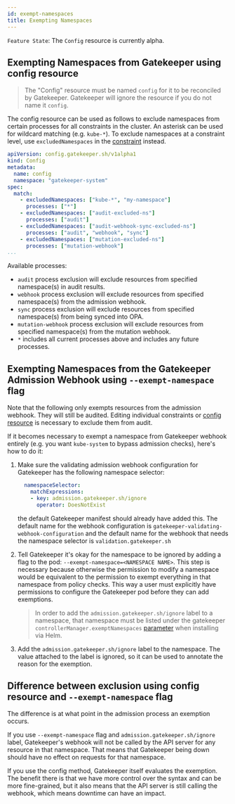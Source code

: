 ```yaml
---
id: exempt-namespaces
title: Exempting Namespaces
---
```


`Feature State`: The `Config` resource is currently alpha.

## Exempting Namespaces from Gatekeeper using config resource

> The "Config" resource must be named `config` for it to be reconciled by Gatekeeper. Gatekeeper will ignore the resource if you do not name it `config`.

The config resource can be used as follows to exclude namespaces from certain processes for all constraints in the cluster. An asterisk can be used for wildcard matching (e.g. `kube-*`). To exclude namespaces at a constraint level, use `excludedNamespaces` in the [constraint](howto.md#constraints) instead.

```yaml
apiVersion: config.gatekeeper.sh/v1alpha1
kind: Config
metadata:
  name: config
  namespace: "gatekeeper-system"
spec:
  match:
    - excludedNamespaces: ["kube-*", "my-namespace"]
      processes: ["*"]
    - excludedNamespaces: ["audit-excluded-ns"]
      processes: ["audit"]
    - excludedNamespaces: ["audit-webhook-sync-excluded-ns"]
      processes: ["audit", "webhook", "sync"]
    - excludedNamespaces: ["mutation-excluded-ns"]
      processes: ["mutation-webhook"]
...
```

Available processes:
- `audit` process exclusion will exclude resources from specified namespace(s) in audit results.
- `webhook` process exclusion will exclude resources from specified namespace(s) from the admission webhook.
- `sync` process exclusion will exclude resources from specified namespace(s) from being synced into OPA.
- `mutation-webhook` process exclusion will exclude resources from specified namespace(s) from the mutation webhook.
- `*` includes all current processes above and includes any future processes.

## Exempting Namespaces from the Gatekeeper Admission Webhook using `--exempt-namespace` flag

Note that the following only exempts resources from the admission webhook. They will still be audited. Editing individual constraints or [config resource](#exempting-namespaces-from-gatekeeper-using-config-resource) is
necessary to exclude them from audit.

If it becomes necessary to exempt a namespace from Gatekeeper webhook entirely (e.g. you want `kube-system` to bypass admission checks), here's how to do it:

   1. Make sure the validating admission webhook configuration for Gatekeeper has the following namespace selector:

        ```yaml
          namespaceSelector:
            matchExpressions:
            - key: admission.gatekeeper.sh/ignore
              operator: DoesNotExist
        ```
      the default Gatekeeper manifest should already have added this. The default name for the
      webhook configuration is `gatekeeper-validating-webhook-configuration` and the default
      name for the webhook that needs the namespace selector is `validation.gatekeeper.sh`

   2. Tell Gatekeeper it's okay for the namespace to be ignored by adding a flag to the pod:
      `--exempt-namespace=<NAMESPACE NAME>`. This step is necessary because otherwise the
      permission to modify a namespace would be equivalent to the permission to exempt everything
      in that namespace from policy checks. This way a user must explicitly have permissions
      to configure the Gatekeeper pod before they can add exemptions.

      > In order to add the `admission.gatekeeper.sh/ignore` label to a namespace, that namespace must be listed under the gatekeeper `controllerManager.exemptNamespaces` [parameter](https://github.com/open-policy-agent/gatekeeper/blob/master/charts/gatekeeper/README.md#parameters) when installing via Helm.

   3. Add the `admission.gatekeeper.sh/ignore` label to the namespace. The value attached
      to the label is ignored, so it can be used to annotate the reason for the exemption.

## Difference between exclusion using config resource and `--exempt-namespace` flag

The difference is at what point in the admission process an exemption occurs.

If you use `--exempt-namespace` flag and `admission.gatekeeper.sh/ignore` label, Gatekeeper's webhook will not be called by the API server for any resource in that namespace. That means that Gatekeeper being down should have no effect on requests for that namespace.

If you use the config method, Gatekeeper itself evaluates the exemption. The benefit there is that we have more control over the syntax and can be more fine-grained, but it also means that the API server is still calling the webhook, which means downtime can have an impact.
